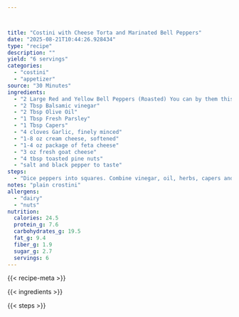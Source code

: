 ```yaml
---



title: "Costini with Cheese Torta and Marinated Bell Peppers"
date: "2025-08-21T10:44:26.928434"
type: "recipe"
description: ""
yield: "6 servings"
categories:
  - "costini"
  - "appetizer"
source: "30 Minutes"
ingredients:
  - "2 Large Red and Yellow Bell Peppers (Roasted) You can by them this way or you can do it yourself."
  - "2 Tbsp Balsamic vinegar"
  - "2 Tbsp Olive Oil"
  - "1 Tbsp Fresh Parsley"
  - "1 Tbsp Capers"
  - "4 cloves Garlic, finely minced"
  - "1-8 oz cream cheese, softened"
  - "1-4 oz package of feta cheese"
  - "3 oz fresh goat cheese"
  - "4 tbsp toasted pine nuts"
  - "salt and black pepper to taste"
steps:
  - "Dice peppers into squares. Combine vinegar, oil, herbs, capers and garlic. Add salt and pepper. Marinate 30 min. or longer. In a small bowl, blend the cheeses until smooth. Shape into a mound on a large plate and slightly flatten the top. Pour peppers over cheese, garnish with pine nuts and basil. Surround with crostini."
notes: "plain crostini"
allergens:
  - "dairy"
  - "nuts"
nutrition:
  calories: 24.5
  protein_g: 7.6
  carbohydrates_g: 19.5
  fat_g: 9.4
  fiber_g: 1.9
  sugar_g: 2.7
  servings: 6
---
```


{{< recipe-meta >}}

{{< ingredients >}}

{{< steps >}}
